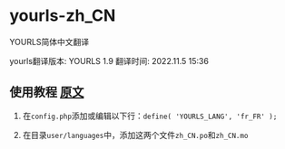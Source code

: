 # yourls-zh_CN
YOURLS简体中文翻译

yourls翻译版本: YOURLS 1.9
翻译时间: 2022.11.5 15:36

## 使用教程 [原文](https://docs.yourls.org/guide/extend/languages.html#install-your-language)

1. 在`config.php`添加或编辑以下行：`define( 'YOURLS_LANG', 'fr_FR' );`

1. 在目录`user/languages`中，添加这两个文件`zh_CN.po`和`zh_CN.mo`
